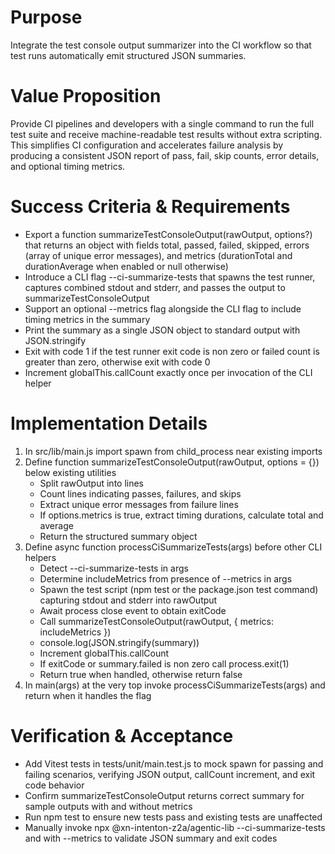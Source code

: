 # Purpose
Integrate the test console output summarizer into the CI workflow so that test runs automatically emit structured JSON summaries.

# Value Proposition
Provide CI pipelines and developers with a single command to run the full test suite and receive machine-readable test results without extra scripting. This simplifies CI configuration and accelerates failure analysis by producing a consistent JSON report of pass, fail, skip counts, error details, and optional timing metrics.

# Success Criteria & Requirements
* Export a function summarizeTestConsoleOutput(rawOutput, options?) that returns an object with fields total, passed, failed, skipped, errors (array of unique error messages), and metrics (durationTotal and durationAverage when enabled or null otherwise)
* Introduce a CLI flag --ci-summarize-tests that spawns the test runner, captures combined stdout and stderr, and passes the output to summarizeTestConsoleOutput
* Support an optional --metrics flag alongside the CLI flag to include timing metrics in the summary
* Print the summary as a single JSON object to standard output with JSON.stringify
* Exit with code 1 if the test runner exit code is non zero or failed count is greater than zero, otherwise exit with code 0
* Increment globalThis.callCount exactly once per invocation of the CLI helper

# Implementation Details
1. In src/lib/main.js import spawn from child_process near existing imports
2. Define function summarizeTestConsoleOutput(rawOutput, options = {}) below existing utilities
   - Split rawOutput into lines
   - Count lines indicating passes, failures, and skips
   - Extract unique error messages from failure lines
   - If options.metrics is true, extract timing durations, calculate total and average
   - Return the structured summary object
3. Define async function processCiSummarizeTests(args) before other CLI helpers
   - Detect --ci-summarize-tests in args
   - Determine includeMetrics from presence of --metrics in args
   - Spawn the test script (npm test or the package.json test command) capturing stdout and stderr into rawOutput
   - Await process close event to obtain exitCode
   - Call summarizeTestConsoleOutput(rawOutput, { metrics: includeMetrics })
   - console.log(JSON.stringify(summary))
   - Increment globalThis.callCount
   - If exitCode or summary.failed is non zero call process.exit(1)
   - Return true when handled, otherwise return false
4. In main(args) at the very top invoke processCiSummarizeTests(args) and return when it handles the flag

# Verification & Acceptance
* Add Vitest tests in tests/unit/main.test.js to mock spawn for passing and failing scenarios, verifying JSON output, callCount increment, and exit code behavior
* Confirm summarizeTestConsoleOutput returns correct summary for sample outputs with and without metrics
* Run npm test to ensure new tests pass and existing tests are unaffected
* Manually invoke npx @xn-intenton-z2a/agentic-lib --ci-summarize-tests and with --metrics to validate JSON summary and exit codes